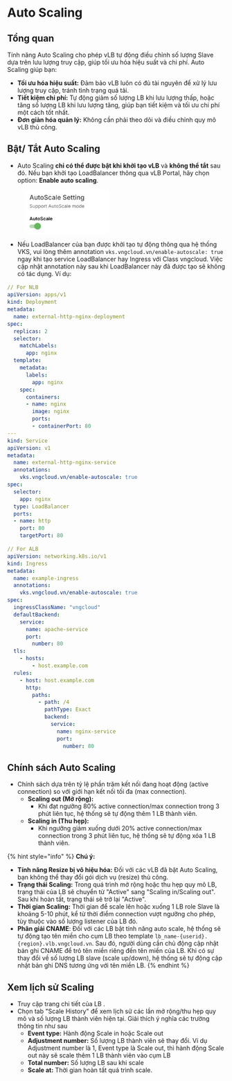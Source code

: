 # Auto Scaling

## Tổng quan

Tính năng Auto Scaling cho phép vLB tự động điều chỉnh số lượng Slave dựa trên lưu lượng truy cập, giúp tối ưu hóa hiệu suất và chi phí. Auto Scaling giúp bạn:

* **Tối ưu hóa hiệu suất:** Đảm bảo vLB luôn có đủ tài nguyên để xử lý lưu lượng truy cập, tránh tình trạng quá tải.
* **Tiết kiệm chi phí:** Tự động giảm số lượng LB khi lưu lượng thấp, hoặc tăng số lượng LB khi lưu lượng tăng, giúp bạn tiết kiệm và tối ưu chi phí một cách tốt nhất.
* **Đơn giản hóa quản lý:** Không cần phải theo dõi và điều chỉnh quy mô vLB thủ công.

## **Bật/ Tắt Auto Scaling**

* Auto Scaling **chỉ có thể được bật khi khởi tạo vLB** và **không thể tắt** sau đó. Nếu bạn khởi tạo LoadBalancer thông qua vLB Portal, hãy chọn option: **Enable auto scaling**.

<figure><img src="../../.gitbook/assets/image (6) (1) (1) (1) (1) (1) (1) (1) (1) (1) (1) (1).png" alt="" width="196"><figcaption></figcaption></figure>

* Nếu LoadBalancer của bạn được khởi tạo tự động thông qua hệ thống VKS, vui lòng thêm annotation `vks.vngcloud.vn/enable-autoscale: true` ngay khi tạo service LoadBalancer hay Ingress với Class vngcloud. Việc cập nhật annotation này sau khi LoadBalancer này đã được tạo sẽ không có tác dụng. Ví dụ:

```yaml
// For NLB
apiVersion: apps/v1
kind: Deployment
metadata:
  name: external-http-nginx-deployment
spec:
  replicas: 2
  selector:
    matchLabels:
      app: nginx
  template:
    metadata:
      labels:
        app: nginx
    spec:
      containers:
      - name: nginx
        image: nginx
        ports:
        - containerPort: 80
---
kind: Service
apiVersion: v1
metadata:
  name: external-http-nginx-service
  annotations:
    vks.vngcloud.vn/enable-autoscale: true
spec:
  selector:
    app: nginx
  type: LoadBalancer
  ports:
  - name: http
    port: 80
    targetPort: 80
```

```yaml
// For ALB
apiVersion: networking.k8s.io/v1
kind: Ingress
metadata:
  name: example-ingress
  annotations:
    vks.vngcloud.vn/enable-autoscale: true
spec:
  ingressClassName: "vngcloud"
  defaultBackend:
    service:
      name: apache-service
      port:
        number: 80
  tls:
    - hosts:
        - host.example.com
  rules:
    - host: host.example.com
      http:
        paths:
          - path: /4
            pathType: Exact
            backend:
              service:
                name: nginx-service
                port:
                  number: 80
```

## **Chính sách Auto Scaling**

* Chính sách dựa trên tỷ lệ phần trăm kết nối đang hoạt động (active connection) so với giới hạn kết nối tối đa (max connection).
  * **Scaling out (Mở rộng):**
    * Khi đạt ngưỡng 80% active connection/max connection trong 3 phút liên tục, hệ thống sẽ tự động thêm 1 LB thành viên.
  * **Scaling in (Thu hẹp):**
    * Khi ngưỡng giảm xuống dưới 20% active connection/max connection trong 3 phút liên tục, hệ thống sẽ tự động xóa 1 LB thành viên.

{% hint style="info" %}
**Chú ý:**

* **Tính năng Resize bị vô hiệu hóa:** Đối với các vLB đã bật Auto Scaling, bạn không thể thay đổi gói dịch vụ (resize) thủ công.
* **Trạng thái Scaling:** Trong quá trình mở rộng hoặc thu hẹp quy mô LB, trạng thái của LB sẽ chuyển từ "Active" sang "Scaling in/Scaling out". Sau khi hoàn tất, trạng thái sẽ trở lại "Active".
* **Thời gian Scaling:** Thời gian để scale lên hoặc xuống 1 LB role Slave là khoảng 5-10 phút, kể từ thời điểm connection vượt ngưỡng cho phép, tùy thuộc vào số lượng listener của LB đó.
* **Phân giải CNAME**: Đối với các LB bật tính năng auto scale, hệ thống sẽ tự động tạo tên miền cho cụm LB theo template `lb_name-{userid}.{region}.vlb.vngcloud.vn`. Sau đó, người dùng cần chủ động cập nhật bản ghi CNAME để trỏ tên miền riêng đến tên miền của LB. Khi có sự thay đổi về số lượng LB slave (scale up/down), hệ thống sẽ tự động cập nhật bản ghi DNS tương ứng với tên miền LB.
{% endhint %}

## **Xem lịch sử Scaling**

* Truy cập trang chi tiết của LB .
* Chọn tab "Scale History" để xem lịch sử các lần mở rộng/thu hẹp quy mô và số lượng LB thành viên hiện tại. Giải thích ý nghĩa các trường thông tin như sau
  * **Event type:** Hành động Scale in hoặc Scale out
  * **Adjustment number:** Số lượng LB thành viên sẽ thay đổi. Ví dụ Adjustment number là 1, Event type là Scale out, thì hành động Scale out này sẽ scale thêm 1 LB thành viên vào cụm LB
  * **Total number:** Số lượng LB sau khi scale
  * **Scale at:** Thời gian hoàn tất quá trình scale.
